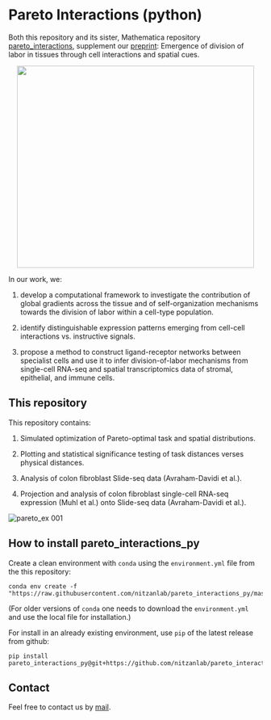 # Pareto Interactions (python)

Both this repository and its sister, Mathematica repository [pareto_interactions](https://github.com/miriadler/pareto_interactions), supplement our [preprint](https://www.biorxiv.org/content/10.1101/2022.11.16.516540v1): Emergence of division of labor in tissues through cell interactions and spatial cues.

<!-- ![graphical abstract](https://user-images.githubusercontent.com/20613396/227188474-6561dd9a-9bcf-460a-9fd2-0918cc2cff07.jpg) -->
<p align="center">
  <img src="https://user-images.githubusercontent.com/20613396/227188474-6561dd9a-9bcf-460a-9fd2-0918cc2cff07.jpg" width="470" height="400">
</p>
In our work, we:

1. develop a computational framework to investigate the contribution of global gradients across the tissue and of self-organization
mechanisms towards the division of labor within a cell-type population. 

2. identify distinguishable expression patterns emerging from cell-cell interactions vs. instructive signals.

3. propose a method to construct ligand-receptor networks between specialist cells and use it to infer division-of-labor mechanisms from single-cell RNA-seq and spatial transcriptomics data of stromal, epithelial, and immune cells.

## This repository

This repository contains:

1. Simulated optimization of Pareto-optimal task and spatial distributions.
 <!-- ([Figure S1](https://github.com/nitzanlab/pareto_interactions_py/notebooks/sfig1.ipynb),[Figure S2](https://github.com/nitzanlab/pareto_interactions_py/notebooks/sfig2.ipynb),[Figure S3](https://github.com/nitzanlab/pareto_interactions_py/notebooks/sfig3.ipynb)). -->

2. Plotting and statistical significance testing of task distances verses physical distances.
 <!-- ([Figure 3 C,F,J,M, Figure S4 C](https://github.com/nitzanlab/pareto_interactions_py/notebooks/fig3.ipynb)) -->

3. Analysis of colon fibroblast Slide-seq data (Avraham-Davidi et al.).
 <!-- (Supplementary figure [5](https://github.com/nitzanlab/pareto_interactions_py/notebooks/sfig5.ipynb)). -->

4. Projection and analysis of colon fibroblast single-cell RNA-seq expression (Muhl et al.) onto Slide-seq data (Avraham-Davidi et al.).
 <!-- ([Figure 4 E-F](https://github.com/nitzanlab/pareto_interactions_py/notebooks/fig4.ipynb)). -->


![pareto_ex 001](https://user-images.githubusercontent.com/20613396/227187936-b09c08e1-9930-430a-b8bb-f331c067cb7a.jpeg)

<!-- Mapping and analysis of Slide-seq data projected onto the single-cell data -->
<!-- , described briefly below.  -->
<!-- In addition, given the spatial and task distances, this repository generates the binned task distances vs physical distances plots (e.g., fig3. C, [example](xx)) and [maps](xx) and [explores](xx) the colon fibroblast single-cell RNA-seq data projection onto the Slide-seq data (fig4. D,f, and supp fig 5). -->

<!-- [Pareto_interactions](https://github.com/miriadler/pareto_interactions) contains:

1. Mathematica implementation of simulations of Pareto-optimal task and spatial distributions (Figure 2, Figure 3A-B,D-E).

2. Task analysis of intestine enterocyte LCM data (Moor et al., Figure 3 H-I)

3. Task analysis of colon fibroblasts Slide-seq data (Avraham-Davidi et al., Figure 3 K-L, Figure S4, S6)

4. Task analysis of colon fibroblasts single-cell data (Muhl et al. Figure 4 B)

5. Task analysis of lung fibroblasts and macrophages (Adams et al., Figure 5 A,C)

5. Ligand-receptor-based archetype crosstalk networks (Figure 4 A,C, Figure 5 B,D,F, Figure S7, Figure S8) -->



## How to install pareto_interactions_py

Create a clean environment with `conda` using the `environment.yml` file from the this repository:

```
conda env create -f "https://raw.githubusercontent.com/nitzanlab/pareto_interactions_py/master/environment.yml"
```
(For older versions of `conda` one needs to download the `environment.yml` and use the local file for installation.)

For install in an already existing environment, use `pip` of the latest release from github:

```
pip install pareto_interactions_py@git+https://github.com/nitzanlab/pareto_interactions_py.git
```


## Contact

Feel free to contact us by [mail][email].

[email]: mailto:noa.moriel@mail.huji.ac.il